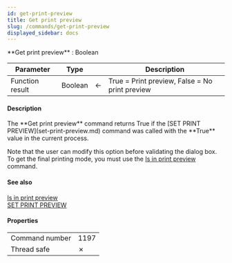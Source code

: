 ```yaml
---
id: get-print-preview
title: Get print preview
slug: /commands/get-print-preview
displayed_sidebar: docs
---
```


<!--REF #_command_.Get print preview.Syntax-->**Get print preview**  : Boolean<!-- END REF-->
<!--REF #_command_.Get print preview.Params-->
| Parameter | Type |  | Description |
| --- | --- | --- | --- |
| Function result | Boolean | &#8592; | True = Print preview, False = No print preview |

<!-- END REF-->

#### Description 

<!--REF #_command_.Get print preview.Summary-->The **Get print preview** command returns True if the [SET PRINT PREVIEW](set-print-preview.md) command was called with the **True** value in the current process.<!-- END REF-->

Note that the user can modify this option before validating the dialog box. To get the final printing mode, you must use the [Is in print preview](is-in-print-preview.md) command. 

#### See also 

[Is in print preview](is-in-print-preview.md)  
[SET PRINT PREVIEW](set-print-preview.md)  

#### Properties

|  |  |
| --- | --- |
| Command number | 1197 |
| Thread safe | &cross; |


